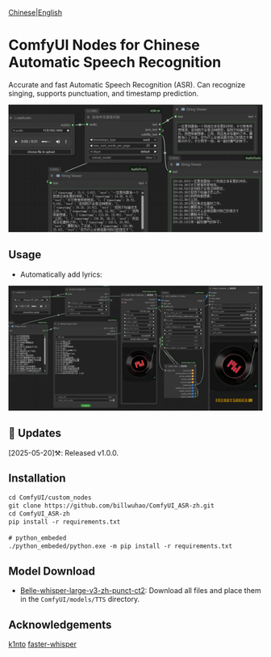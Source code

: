 [Chinese](README.md)|[English](README-EN.md)

# ComfyUI Nodes for Chinese Automatic Speech Recognition

Accurate and fast Automatic Speech Recognition (ASR). Can recognize singing, supports punctuation, and timestamp prediction.

![](https://github.com/billwuhao/ComfyUI_ASR-zh/blob/main/images/2025-05-20_15-05-33.png)

## Usage

- Automatically add lyrics:

![](https://github.com/billwuhao/ComfyUI_ASR-zh/blob/main/images/2025-05-20_16-00-47.png)

## 📣 Updates

[2025-05-20]⚒️: Released v1.0.0.

## Installation

```
cd ComfyUI/custom_nodes
git clone https://github.com/billwuhao/ComfyUI_ASR-zh.git
cd ComfyUI_ASR-zh
pip install -r requirements.txt

# python_embeded
./python_embeded/python.exe -m pip install -r requirements.txt
```

## Model Download

- [Belle-whisper-large-v3-zh-punct-ct2](https://hf-mirror.com/k1nto/Belle-whisper-large-v3-zh-punct-ct2/tree/main): Download all files and place them in the `ComfyUI/models/TTS` directory.


## Acknowledgements

[k1nto](https://hf-mirror.com/k1nto/Belle-whisper-large-v3-zh-punct-ct2)
[faster-whisper](https://github.com/SYSTRAN/faster-whisper)
